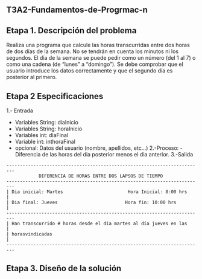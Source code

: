 ## T3A2-Fundamentos-de-Progrmac-n

## Etapa 1. Descripción del problema 
Realiza una programa que calcule las horas transcurridas entre dos horas de dos días de la semana. No se tendrán en cuenta los minutos ni los segundos. El día de la semana se puede pedir como un número (del 1 al 7) o como una cadena (de “lunes” a “domingo”). Se debe comprobar que el usuario introduce los datos correctamente y que el segundo día es posterior al primero.

## Etapa 2 Especificaciones
1.- Entrada
- Variables String: diaInicio
- Variables String: horaInicio
- Variables int: diaFinal
- Variable int: inthoraFinal 
- opcional: Datos del usuario (nombre, apellidos, etc...)
2.-Proceso:
-Diferencia de las horas del dia posterior menos el dia anterior.
3.-Salida
~~~
-------------------------------------------------------------------------
            DIFERENCIA DE HORAS ENTRE DOS LAPSOS DE TIEMPO
-------------------------------------------------------------------------
| Dia inicial: Martes                        Hora Inicial: 8:00 hrs     |
| Dia final: Jueves                         Hora fin: 10:00 hrs         |
-------------------------------------------------------------------------
| Han transcurrido # horas desde el día martes al día jueves en las     |
| horasvindicadas                                                       |
-------------------------------------------------------------------------
~~~
## Etapa 3. Diseño de la solución 

![](    )
